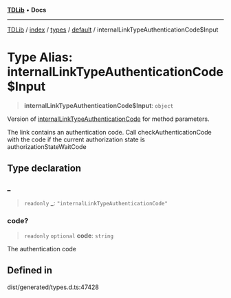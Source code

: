 [**TDLib**](../../../../../../README.md) • **Docs**

***

[TDLib](../../../../../../modules.md) / [index](../../../../../README.md) / [types](../../../README.md) / [default](../README.md) / internalLinkTypeAuthenticationCode$Input

# Type Alias: internalLinkTypeAuthenticationCode$Input

> **internalLinkTypeAuthenticationCode$Input**: `object`

Version of [internalLinkTypeAuthenticationCode](internalLinkTypeAuthenticationCode.md) for method parameters.

The link contains an authentication code. Call checkAuthenticationCode with the code if the current authorization state is authorizationStateWaitCode

## Type declaration

### \_

> `readonly` **\_**: `"internalLinkTypeAuthenticationCode"`

### code?

> `readonly` `optional` **code**: `string`

The authentication code

## Defined in

dist/generated/types.d.ts:47428

